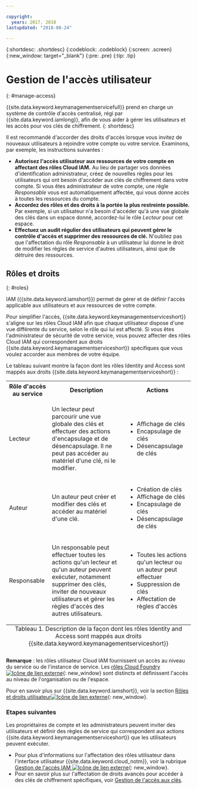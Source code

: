 ```yaml
---

copyright:
  years: 2017, 2018
lastupdated: "2018-08-24"

---
```


{:shortdesc: .shortdesc}
{:codeblock: .codeblock}
{:screen: .screen}
{:new_window: target="_blank"}
{:pre: .pre}
{:tip: .tip}

# Gestion de l'accès utilisateur
{: #manage-access}

{{site.data.keyword.keymanagementservicefull}} prend en charge un système de contrôle d'accès centralisé, régi par {{site.data.keyword.iamlong}}, afin de vous aider à gérer les utilisateurs et les accès pour vos clés de chiffrement.
{: shortdesc}

Il est recommandé d'accorder des droits d'accès lorsque vous invitez de nouveaux utilisateurs à rejoindre votre compte ou votre service. Examinons, par exemple, les instructions suivantes :

- **Autorisez l'accès utilisateur aux ressources de votre compte en affectant des rôles Cloud IAM.**
    Au lieu de partager vos données d'identification administrateur, créez de nouvelles règles pour les utilisateurs qui ont besoin d'accéder aux clés de chiffrement dans votre compte. Si vous êtes administrateur de votre compte, une règle _Responsable_ vous est automatiquement affectée, qui vous donne accès à toutes les ressources du compte.
- **Accordez des rôles et des droits à la portée la plus restreinte possible.**
    Par exemple, si un utilisateur n'a besoin d'accéder qu'à une vue globale des clés dans un espace donné, accordez-lui le rôle _Lecteur_ pour cet espace.
- **Effectuez un audit régulier des utilisateurs qui peuvent gérer le contrôle d'accès et supprimer des ressources de clé.**
    N'oubliez pas que l'affectation du rôle _Responsable_ à un utilisateur lui donne le droit de modifier les règles de service d'autres utilisateurs, ainsi que de détruire des ressources.

## Rôles et droits
{: #roles}

IAM ({{site.data.keyword.iamshort}}) permet de gérer et de définir l'accès applicable aux utilisateurs et aux ressources de votre compte.

Pour simplifier l'accès, {{site.data.keyword.keymanagementserviceshort}} s'aligne sur les rôles Cloud IAM afin que chaque utilisateur dispose d'une vue différente du service, selon le rôle qui lui est affecté. Si vous êtes l'administrateur de sécurité de votre service, vous pouvez affecter des rôles Cloud IAM qui correspondent aux droits {{site.data.keyword.keymanagementserviceshort}} spécifiques que vous voulez accorder aux membres de votre équipe.

Le tableau suivant montre la façon dont les rôles Identity and Access sont mappés aux droits {{site.data.keyword.keymanagementserviceshort}} :
<table>
  <tr>
    <th>Rôle d'accès au service</th>
    <th>Description</th>
    <th>Actions</th>
  </tr>
  <tr>
    <td><p>Lecteur</p></td>
    <td><p>Un lecteur peut parcourir une vue globale des clés et effectuer des actions d'encapsulage et de désencapsulage. Il ne peut pas accéder au matériel d'une clé, ni le modifier.</p></td>
    <td>
      <p>
        <ul>
          <li>Affichage de clés</li>
          <li>Encapsulage de clés</li>
          <li>Désencapsulage de clés</li>
        </ul>
      </p>
    </td>
  </tr>
  <tr>
    <td><p>Auteur</p></td>
    <td><p>Un auteur peut créer et modifier des clés et accéder au matériel d'une clé.</p></td>
    <td>
      <p>
        <ul>
          <li>Création de clés</li>
          <li>Affichage de clés</li>
          <li>Encapsulage de clés</li>
          <li>Désencapsulage de clés</li>
        </ul>
      </p>
    </td>
  </tr>
  <tr>
    <td><p>Responsable</p></td>
    <td><p>Un responsable peut effectuer toutes les actions qu'un lecteur et qu'un auteur peuvent exécuter, notamment supprimer des clés, inviter de nouveaux utilisateurs et gérer les règles d'accès des autres utilisateurs.</p></td>
    <td>
      <p>
        <ul>
          <li>Toutes les actions qu'un lecteur ou un auteur peut effectuer</li>
          <li>Suppression de clés</li>
          <li>Affectation de règles d'accès</li>
        </ul>
      </p>
    </td>
  </tr>
  <caption style="caption-side:bottom;">Tableau 1. Description de la façon dont les rôles Identity and Access sont mappés aux droits {{site.data.keyword.keymanagementserviceshort}}</caption>
</table>

**Remarque** : les rôles utilisateur Cloud IAM fournissent un accès au niveau du service ou de l'instance de service. Les [rôles Cloud Foundry ![Icône de lien externe](../../icons/launch-glyph.svg "Icône de lien externe")](/docs/iam/cfaccess.html){: new_window} sont distincts et définissent l'accès au niveau de l'organisation ou de l'espace.

Pour en savoir plus sur {{site.data.keyword.iamshort}}, voir la section [Rôles et droits utilisateur![Icône de lien externe](../../icons/launch-glyph.svg "Icône de lien externe")](/docs/iam/users_roles.html#userroles){: new_window}.

### Etapes suivantes

Les propriétaires de compte et les administrateurs peuvent inviter des utilisateurs et définir des règles de service qui correspondent aux actions {{site.data.keyword.keymanagementserviceshort}} que les utilisateurs peuvent exécuter.

- Pour plus d'informations sur l'affectation des rôles utilisateur dans l'interface utilisateur {{site.data.keyword.cloud_notm}}, voir la rubrique [Gestion de l'accès IAM ![Icône de lien externe](../../icons/launch-glyph.svg "Icône de lien externe")](/docs/iam/mngiam.html){: new_window}.
- Pour en savoir plus sur l'affectation de droits avancés pour accéder à des clés de chiffrement spécifiques, voir [Gestion de l'accès aux clés](/docs/services/key-protect/manage-access-api.html).
